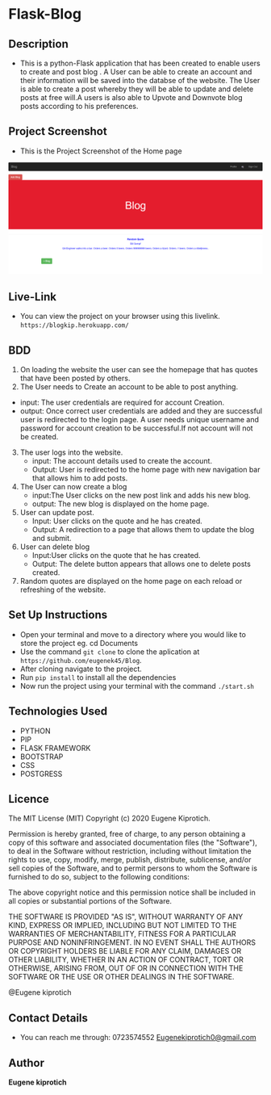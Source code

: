 
# Flask-Blog

## Description

- This is a python-Flask application that has been created to enable users to create and post blog . A User can be able to create an account and their information will be saved into the databse of the website. The User is able to create a post whereby they will be able to update and delete posts at free will.A users is also able to Upvote and Downvote blog posts according to his preferences.

## Project Screenshot

- This is the Project Screenshot of the Home page
 <img src="eugene.PNG">

## Live-Link
 - You can view the project on your browser using this livelink. `https://blogkip.herokuapp.com/`
 
## BDD


1.  On loading the website the user can see the homepage that has quotes that have been posted by others.
2.  The User needs to Create an account to be able to post anything.

- input: The user credentials are required for account Creation.
- output: Once correct user credentials are added and they are successful user is redirected to the login page.
  A user needs unique username and password for account creation to be successful.If not account will not be created.

3. The user logs into the website.
   - input: The account details used to create the account.
   - Output: User is redirected to the home page with new navigation bar that allows him to add posts.
4. The User can now create a blog
   - input:The User clicks on the new post link and adds his new blog.
   - output: The new blog is displayed on the home page.
5. User can update post.
   - Input: User clicks on the quote and he has created.
   - Output: A redirection to a page that allows them to update the blog and submit.
6. User can delete blog
   - Input:User clicks on the quote that he has created.
   - Output: The delete button appears that allows one to delete posts created.
7. Random quotes are displayed on the home page on each reload or refreshing of the website.


## Set Up Instructions

- Open your terminal and move to a directory where you would like to store the project eg. cd Documents
- Use the command `git clone` to clone the aplication at `https://github.com/eugenek45/Blog`.
- After cloning navigate to the project.
- Run `pip install` to install all the dependencies
- Now run the project using your terminal with the command `./start.sh`

## Technologies Used

- PYTHON
- PIP
- FLASK FRAMEWORK
- BOOTSTRAP
- CSS
- POSTGRESS

## Licence

The MIT License (MIT)
Copyright (c) 2020 Eugene Kiprotich.

Permission is hereby granted, free of charge, to any person obtaining a copy of this software and associated documentation files (the "Software"), to deal in the Software without restriction, including without limitation the rights to use, copy, modify, merge, publish, distribute, sublicense, and/or sell copies of the Software, and to permit persons to whom the Software is furnished to do so, subject to the following conditions:

The above copyright notice and this permission notice shall be included in all copies or substantial portions of the Software.

THE SOFTWARE IS PROVIDED "AS IS", WITHOUT WARRANTY OF ANY KIND, EXPRESS OR IMPLIED, INCLUDING BUT NOT LIMITED TO THE WARRANTIES OF MERCHANTABILITY, FITNESS FOR A PARTICULAR PURPOSE AND NONINFRINGEMENT. IN NO EVENT SHALL THE AUTHORS OR COPYRIGHT HOLDERS BE LIABLE FOR ANY CLAIM, DAMAGES OR OTHER LIABILITY, WHETHER IN AN ACTION OF CONTRACT, TORT OR OTHERWISE, ARISING FROM, OUT OF OR IN CONNECTION WITH THE SOFTWARE OR THE USE OR OTHER DEALINGS IN THE SOFTWARE.

@Eugene kiprotich

## Contact Details

- You can reach me through:
  0723574552
  Eugenekiprotich0@gmail.com

## Author

**Eugene kiprotich**

